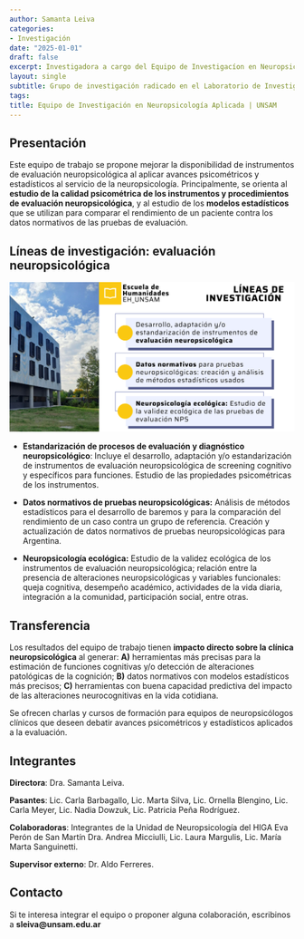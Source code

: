 ```yaml
---
author: Samanta Leiva
categories:
- Investigación
date: "2025-01-01"
draft: false
excerpt: Investigadora a cargo del Equipo de Investigacíon en Neuropsicología Aplicada radicado en LICH-UNSAM.
layout: single
subtitle: Grupo de investigación radicado en el Laboratorio de Investigación en Ciencias Humanas de la Universidad Nacional de San Martín (LICH-UNSAM).
tags:
title: Equipo de Investigación en Neuropsicología Aplicada | UNSAM
---
```


## Presentación

Este equipo de trabajo se propone mejorar la disponibilidad de instrumentos de evaluación neuropsicológica al aplicar avances psicométricos y estadísticos al servicio de la neuropsicología. Principalmente, se orienta al **estudio de la calidad psicométrica de los instrumentos y procedimientos de evaluación neuropsicológica**, y al estudio de los **modelos estadísticos** que se utilizan para comparar el rendimiento de un paciente contra los datos normativos de las pruebas de evaluación.

## Líneas de investigación: evaluación neuropsicológica

![](eina_objs.png)

-   **Estandarización de procesos de evaluación y diagnóstico neuropsicológico**: Incluye el desarrollo, adaptación y/o estandarización de instrumentos de evaluación neuropsicológica de screening cognitivo y específicos para funciones. Estudio de las propiedades psicométricas de los instrumentos.

-   **Datos normativos de pruebas neuropsicológicas:** Análisis de métodos estadísticos para el desarrollo de baremos y para la comparación del rendimiento de un caso contra un grupo de referencia. Creación y actualización de datos normativos de pruebas neuropsicológicas para Argentina.

-   **Neuropsicología ecológica:** Estudio de la validez ecológica de los instrumentos de evaluación neuropsicológica; relación entre la presencia de alteraciones neuropsicológicas y variables funcionales: queja cognitiva, desempeño académico, actividades de la vida diaria, integración a la comunidad, participación social, entre otras.

## Transferencia

Los resultados del equipo de trabajo tienen **impacto directo sobre la clínica neuropsicológica** al generar: **A)** herramientas más precisas para la estimación de funciones cognitivas y/o detección de alteraciones patológicas de la cognición; **B)** datos normativos con modelos estadísticos más precisos; **C)** herramientas con buena capacidad predictiva del impacto de las alteraciones neurocognitivas en la vida cotidiana.

Se ofrecen charlas y cursos de formación para equipos de neuropsicólogos clínicos que deseen debatir avances psicométricos y estadísticos aplicados a la evaluación.

## Integrantes

**Directora**: Dra. Samanta Leiva.

**Pasantes**: Lic. Carla Barbagallo, Lic. Marta Silva, Lic. Ornella Blengino, Lic. Carla Meyer, Lic. Nadia Dowzuk, Lic. Patricia Peña Rodríguez.

**Colaboradoras**: Integrantes de la Unidad de Neuropsicología del HIGA Eva Perón de San Martín Dra. Andrea Micciulli, Lic. Laura Margulis, Lic. María Marta Sanguinetti.

**Supervisor externo**: Dr. Aldo Ferreres.

## **Contacto**

Si te interesa integrar el equipo o proponer alguna colaboración, escribinos a **sleiva\@unsam.edu.ar**
